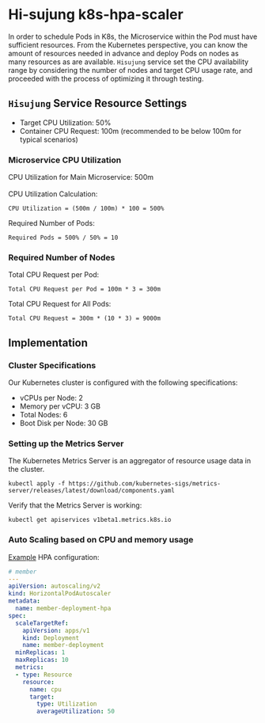 # Hi-sujung k8s-hpa-scaler
In order to schedule Pods in K8s, the Microservice within the Pod must have sufficient resources. From the Kubernetes perspective, you can know the amount of resources needed in advance and deploy Pods on nodes as many resources as are available. `Hisujung` service set the CPU availability range by considering the number of nodes and target CPU usage rate, and proceeded with the process of optimizing it through testing.

## `Hisujung` Service Resource Settings
- Target CPU Utilization: 50%
- Container CPU Request: 100m (recommended to be below 100m for typical scenarios)

### Microservice CPU Utilization
CPU Utilization for Main Microservice: 500m <br/>
<br/>
CPU Utilization Calculation:
```
CPU Utilization = (500m / 100m) * 100 = 500%
```
Required Number of Pods:
```
Required Pods = 500% / 50% = 10
```
### Required Number of Nodes
Total CPU Request per Pod:
```
Total CPU Request per Pod = 100m * 3 = 300m
```
Total CPU Request for All Pods:
```
Total CPU Request = 300m * (10 * 3) = 9000m
```
## Implementation
### Cluster Specifications
Our Kubernetes cluster is configured with the following specifications:

- vCPUs per Node: 2
- Memory per vCPU: 3 GB
- Total Nodes: 6
- Boot Disk per Node: 30 GB

### Setting up the Metrics Server
The Kubernetes Metrics Server is an aggregator of resource usage data in the cluster.
```
kubectl apply -f https://github.com/kubernetes-sigs/metrics-server/releases/latest/download/components.yaml
```
Verify that the Metrics Server is working:
```
kubectl get apiservices v1beta1.metrics.k8s.io
```
### Auto Scaling based on CPU and memory usage
[Example](https://github.com/hi-sujung/hisujung-msa-k8s/blob/main/load-test/hisujung-hpa.yaml) HPA configuration:
```yaml
# member
---
apiVersion: autoscaling/v2
kind: HorizontalPodAutoscaler
metadata:
  name: member-deployment-hpa
spec:
  scaleTargetRef:
    apiVersion: apps/v1
    kind: Deployment
    name: member-deployment
  minReplicas: 1
  maxReplicas: 10
  metrics:
  - type: Resource
    resource:
      name: cpu
      target:
        type: Utilization
        averageUtilization: 50
```

